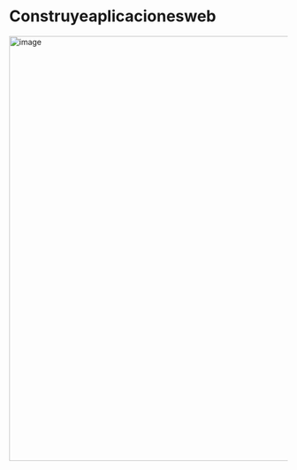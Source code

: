 # Construyeaplicacionesweb
<img width="1366" height="768" alt="image" src="https://github.com/user-attachments/assets/3f170ded-951e-45fc-8240-a1ea2bea5445" />
